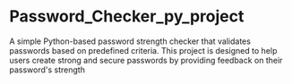 # Password_Checker_py_project
A simple Python-based password strength checker that validates passwords based on predefined criteria. This project is designed to help users create strong and secure passwords by providing feedback on their password's strength
